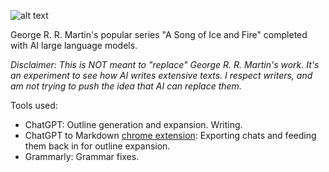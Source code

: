 ![alt text](https://raw.githubusercontent.com/LiamSwayne/AI-song-of-ice-and-fire/main/ai_song_of_ice_and_fire_logo.svg?token=GHSAT0AAAAAACDJOKVA2Y65BGHFSA2KEXLEZELO7VQ)



George R. R. Martin's popular series "A Song of Ice and Fire" completed with AI large language models.

*Disclaimer: This is NOT meant to "replace" George R. R. Martin's work. It's an experiment to see how AI writes extensive texts. I respect writers, and am not trying to push the idea that AI can replace them.*

Tools used:
- ChatGPT: Outline generation and expansion. Writing.
- ChatGPT to Markdown [chrome extension](https://chrome.google.com/webstore/detail/chatgpt-to-markdown/adghjpdmpbcmppeafpodcjpagmegdpci): Exporting chats and feeding them back in for outline expansion.
- Grammarly: Grammar fixes.
